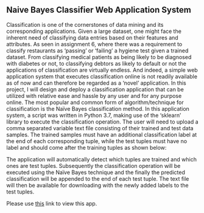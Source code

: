 ## Naive Bayes Classifier Web Application System

Classification is one of the cornerstones of data mining and its corresponding applications. Given a large dataset, one might face the inherent need of classifying data entries based on their features and attributes. As seen in assignment 6, where there was a requirement to classify restaurants as ‘passing’ or ‘failing’ a hygiene test given a trained dataset. From classifying medical patients as being likely to be diagnosed with diabetes or not, to classifying debtors as likely to default or not the applications of classification are virtually endless. And indeed, a simple web application system that executes classification online is not readily available as of now and can therefore be regarded as a ‘novel’ application. In this project, I will design and deploy a classification application that can be utilized with relative ease and hassle by any user and for any purpose online.
The most popular and common form of algorithm/technique for classification is the Naïve Bayes classification method. In this application system, a script was written in Python 3.7, making use of the ‘sklearn’ library to execute the classification operation. The user will need to upload a comma separated variable text file consisting of their trained and test data samples. The trained samples must have an additional classification label at the end of each corresponding tuple, while the test tuples must have no label and should come after the training tuples as shown below:


The application will automatically detect which tuples are trained and which ones are test tuples. Subsequently the classification operation will be executed using the Naïve Bayes technique and the finally the predicted classification will be appended to the end of each test tuple. The text file will then be available for downloading with the newly added labels to the test tuples.

Please use [this](https://mohammadkhorasani.pythonanywhere.com/) link to view this app.
